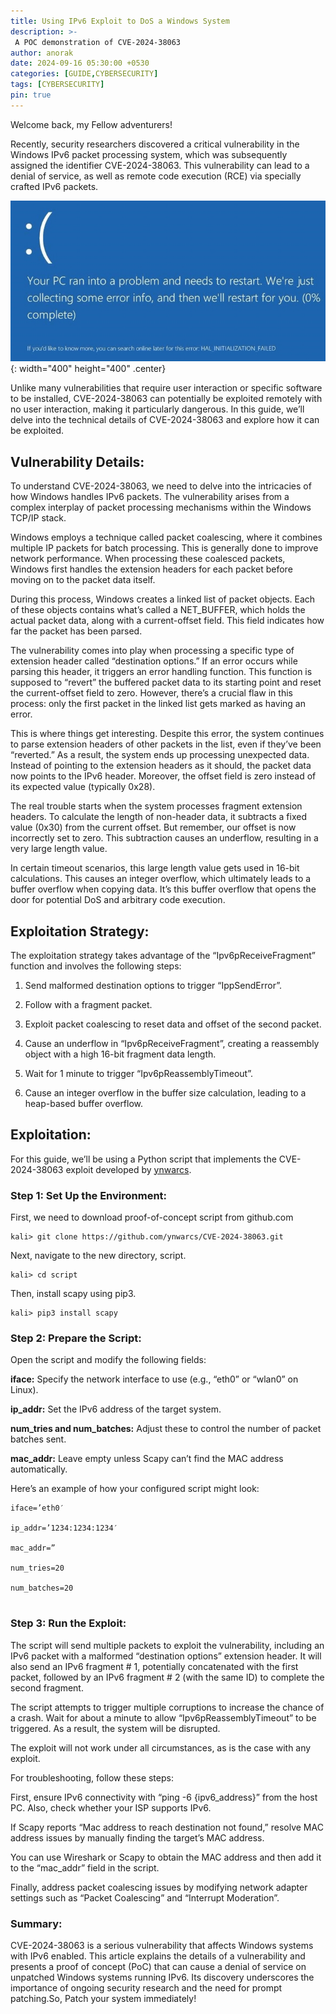 ```yaml
---
title: Using IPv6 Exploit to DoS a Windows System
description: >-
 A POC demonstration of CVE-2024-38063
author: anorak
date: 2024-09-16 05:30:00 +0530
categories: [GUIDE,CYBERSECURITY]
tags: [CYBERSECURITY]
pin: true
---
```


Welcome back, my Fellow adventurers!

Recently, security researchers discovered a critical vulnerability in the Windows IPv6 packet processing system, which was subsequently assigned the identifier CVE-2024-38063. This vulnerability can lead to a denial of service, as well as remote code execution (RCE) via specially crafted IPv6 packets.




![img](/assets/img/202409/38063.gif){: width="400" height="400" .center}


Unlike many vulnerabilities that require user interaction or specific software to be installed, CVE-2024-38063 can potentially be exploited remotely with no user interaction, making it particularly dangerous. In this guide, we’ll delve into the technical details of CVE-2024-38063 and explore how it can be exploited.

## Vulnerability Details:

To understand CVE-2024-38063, we need to delve into the intricacies of how Windows handles IPv6 packets. The vulnerability arises from a complex interplay of packet processing mechanisms within the Windows TCP/IP stack.

Windows employs a technique called packet coalescing, where it combines multiple IP packets for batch processing. This is generally done to improve network performance. When processing these coalesced packets, Windows first handles the extension headers for each packet before moving on to the packet data itself.

During this process, Windows creates a linked list of packet objects. Each of these objects contains what’s called a NET_BUFFER, which holds the actual packet data, along with a current-offset field. This field indicates how far the packet has been parsed.

The vulnerability comes into play when processing a specific type of extension header called “destination options.” If an error occurs while parsing this header, it triggers an error handling function. This function is supposed to “revert” the buffered packet data to its starting point and reset the current-offset field to zero. However, there’s a crucial flaw in this process: only the first packet in the linked list gets marked as having an error.

This is where things get interesting. Despite this error, the system continues to parse extension headers of other packets in the list, even if they’ve been “reverted.” As a result, the system ends up processing unexpected data. Instead of pointing to the extension headers as it should, the packet data now points to the IPv6 header. Moreover, the offset field is zero instead of its expected value (typically 0x28).

The real trouble starts when the system processes fragment extension headers. To calculate the length of non-header data, it subtracts a fixed value (0x30) from the current offset. But remember, our offset is now incorrectly set to zero. This subtraction causes an underflow, resulting in a very large length value.

In certain timeout scenarios, this large length value gets used in 16-bit calculations. This causes an integer overflow, which ultimately leads to a buffer overflow when copying data. It’s this buffer overflow that opens the door for potential DoS and arbitrary code execution.


## Exploitation Strategy:

The exploitation strategy takes advantage of the “Ipv6pReceiveFragment” function and involves the following steps:

  1. Send malformed destination options to trigger “IppSendError”.

  2. Follow with a fragment packet.

  3. Exploit packet coalescing to reset data and offset of the second packet.

  4. Cause an underflow in “Ipv6pReceiveFragment”, creating a reassembly object with a high 16-bit fragment data length.

  5. Wait for 1 minute to trigger “Ipv6pReassemblyTimeout”.

  6. Cause an integer overflow in the buffer size calculation, leading to a heap-based buffer overflow.

## Exploitation:

For this guide, we’ll be using a Python script that implements the CVE-2024-38063 exploit developed by [ynwarcs](https://github.com/ynwarcs).

### Step 1: Set Up the Environment:

First, we need to download proof-of-concept script from github.com
```
kali> git clone https://github.com/ynwarcs/CVE-2024-38063.git
```
Next, navigate to the new directory, script.
```
kali> cd script
```
Then, install scapy using pip3.
```
kali> pip3 install scapy
```
### Step 2: Prepare the Script:

Open the script and modify the following fields:

  **iface:** Specify the network interface to use (e.g., “eth0” or “wlan0” on Linux).

  **ip_addr:** Set the IPv6 address of the target system.

  **num_tries and num_batches:** Adjust these to control the number of packet batches sent.

  **mac_addr:** Leave empty unless Scapy can’t find the MAC address automatically.

Here’s an example of how your configured script might look:

```
iface=’eth0′

ip_addr=’1234:1234:1234′

mac_addr=”

num_tries=20

num_batches=20


```


### Step 3: Run the Exploit:

The script will send multiple packets to exploit the vulnerability, including an IPv6 packet with a malformed “destination options” extension header. It will also send an IPv6 fragment # 1, potentially concatenated with the first packet, followed by an IPv6 fragment # 2 (with the same ID) to complete the second fragment.

The script attempts to trigger multiple corruptions to increase the chance of a crash. Wait for about a minute to allow “Ipv6pReassemblyTimeout” to be triggered. As a result, the system will be disrupted.

The exploit will not work under all circumstances, as is the case with any exploit.

For troubleshooting, follow these steps:

First, ensure IPv6 connectivity with “ping -6 {ipv6_address}” from the host PC. Also, check whether your ISP supports IPv6.

If Scapy reports “Mac address to reach destination not found,” resolve MAC address issues by manually finding the target’s MAC address.

You can use Wireshark or Scapy to obtain the MAC address and then add it to the “mac_addr” field in the script.

Finally, address packet coalescing issues by modifying network adapter settings such as “Packet Coalescing” and “Interrupt Moderation”.



### Summary:

CVE-2024-38063 is a serious vulnerability that affects Windows systems with IPv6 enabled. This article explains the details of a vulnerability and presents a proof of concept (PoC) that can cause a denial of service on unpatched Windows systems running IPv6. Its discovery underscores the importance of ongoing security research and the need for prompt patching.So, Patch your system immediately!
